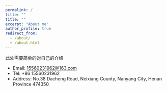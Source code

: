 ```yaml
---
permalink: /
title: ""
title: ""
excerpt: "About me"
author_profile: true
redirect_from: 
  - /about/
  - /about.html
---
```


此处需要简单的对自己的介绍
* Email: 15560231962@163.com
* Tel: +86 15560231962
* Address: No.38 Dacheng Road, Neixiang County, Nanyang City, Henan Province 474350
